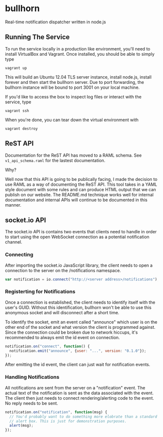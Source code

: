 # bullhorn #


Real-time notification dispatcher written in node.js

## Running The Service ##

To run the service locally in a production like environment, you'll need to
install VirtualBox and Vagrant. Once installed, you should be able to simply
type

```
vagrant up
```

This will build an Ubuntu 12.04 TLS server instance, install node.js, install
forever and then start the bullhorn server. Due to port forwarding, the bullhorn
instance will be bound to port 3001 on your local machine.

If you'd like to access the box to inspect log files or interact with the service,
type

```
vagrant ssh
```

When you're done, you can tear down the virtual environment with

```
vagrant destroy
```

## ReST API ##

Documentation for the ReST API has moved to a RAML schema. See ```v1_api_schema.raml``` for
the lastest documentation.

Why?

Well now that this API is going to be publically facing, I made the decision to use RAML as
a way of documenting the ReST API. This tool takes in a YAML style document with some rules
and can produce HTML output that we can publish on our website. The README.md technique works
well for internal documentation and internal APIs will continue to be documented in this manner.


## socket.io API ##

The socket.io API is contains two events that clients need to handle in order to start
using the open WebSocket connection as a potential notification channel.

### Connecting ###

After importing the socket.io JavaScript library, the client needs to open a connection
to the server on the /notifications namespace.
``` javascript
var notification = io.connect("http://<server address>/notifications");
```


### Registerting for Notifications ###

Once a connection is established, the client needs to identify itself with the user's
GUID. Without this identification, bullhorn won't be able to use this anonymous socket
and will disconnect after a short time.

To identify the socket, emit an event called "announce" which user is on the other end of
the socket and what version the client is programmed against. Since the connection could
be broken due to network hiccups, it's recommended to always emit the id event on connection.

``` javascript
notification.on("connect", function() {
  notification.emit("announce", {user: "...", version: "0.1.0"});
});
```
After emitting the id event, the client can just wait for notification events.


### Handling Notifications ###

All notifications are sent from the server on a "notification" event. The actual text
of the notification is sent as the data associated with the event. The client then just
needs to connect rendering/alerting code to the event. No reply needs to be sent.

``` javascript
notification.on("notification", function(msg) {
  // You'd probably want to do something more elobrate than a standard
  // alert box. This is just for demonstration purposes.
  alert(msg);
});
```
